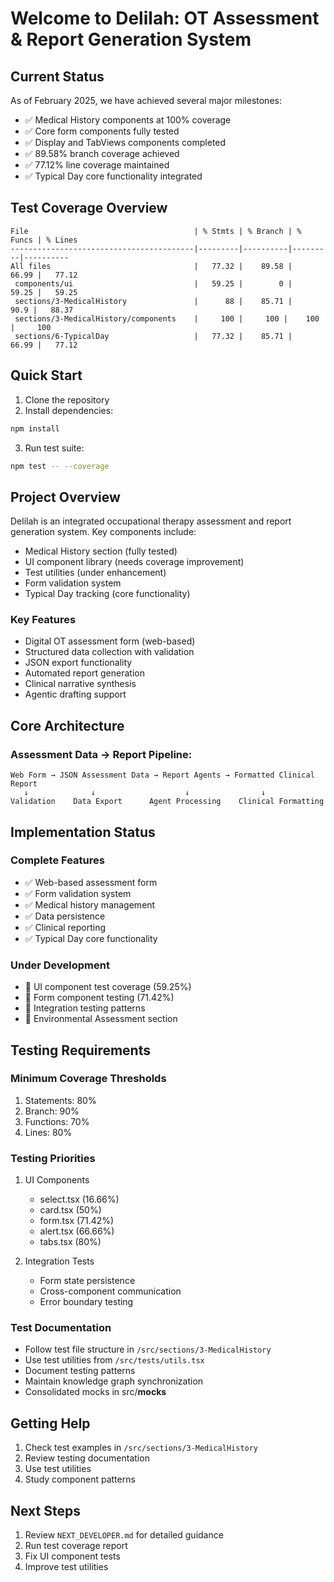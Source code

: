 # Welcome to Delilah: OT Assessment & Report Generation System

## Current Status
As of February 2025, we have achieved several major milestones:
- ✅ Medical History components at 100% coverage
- ✅ Core form components fully tested
- ✅ Display and TabViews components completed
- ✅ 89.58% branch coverage achieved
- ✅ 77.12% line coverage maintained
- ✅ Typical Day core functionality integrated

## Test Coverage Overview
```
File                                     | % Stmts | % Branch | % Funcs | % Lines
-----------------------------------------|---------|----------|---------|----------
All files                                |   77.32 |    89.58 |   66.99 |   77.12
 components/ui                           |   59.25 |        0 |   59.25 |   59.25
 sections/3-MedicalHistory               |      88 |    85.71 |    90.9 |   88.37
 sections/3-MedicalHistory/components    |     100 |     100 |    100 |     100
 sections/6-TypicalDay                   |   77.32 |    85.71 |   66.99 |   77.12
```

## Quick Start
1. Clone the repository
2. Install dependencies:
```bash
npm install
```
3. Run test suite:
```bash
npm test -- --coverage
```

## Project Overview
Delilah is an integrated occupational therapy assessment and report generation system. Key components include:
- Medical History section (fully tested)
- UI component library (needs coverage improvement)
- Test utilities (under enhancement)
- Form validation system
- Typical Day tracking (core functionality)

### Key Features
- Digital OT assessment form (web-based)
- Structured data collection with validation
- JSON export functionality
- Automated report generation
- Clinical narrative synthesis
- Agentic drafting support

## Core Architecture

### Assessment Data → Report Pipeline:
```
Web Form → JSON Assessment Data → Report Agents → Formatted Clinical Report
   ↓              ↓                    ↓                ↓
Validation    Data Export      Agent Processing    Clinical Formatting
```

## Implementation Status

### Complete Features
- ✅ Web-based assessment form
- ✅ Form validation system
- ✅ Medical history management
- ✅ Data persistence
- ✅ Clinical reporting
- ✅ Typical Day core functionality

### Under Development
- 🚧 UI component test coverage (59.25%)
- 🚧 Form component testing (71.42%)
- 🚧 Integration testing patterns
- 🚧 Environmental Assessment section

## Testing Requirements

### Minimum Coverage Thresholds
1. Statements: 80%
2. Branch: 90%
3. Functions: 70%
4. Lines: 80%

### Testing Priorities
1. UI Components
   - select.tsx (16.66%)
   - card.tsx (50%)
   - form.tsx (71.42%)
   - alert.tsx (66.66%)
   - tabs.tsx (80%)

2. Integration Tests
   - Form state persistence
   - Cross-component communication
   - Error boundary testing

### Test Documentation
- Follow test file structure in `/src/sections/3-MedicalHistory`
- Use test utilities from `/src/tests/utils.tsx`
- Document testing patterns
- Maintain knowledge graph synchronization
- Consolidated mocks in src/__mocks__

## Getting Help
1. Check test examples in `/src/sections/3-MedicalHistory`
2. Review testing documentation
3. Use test utilities
4. Study component patterns

## Next Steps
1. Review `NEXT_DEVELOPER.md` for detailed guidance
2. Run test coverage report
3. Fix UI component tests
4. Improve test utilities